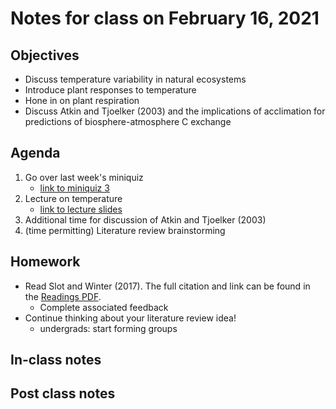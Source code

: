 # Notes for class on February 16, 2021

## Objectives
- Discuss temperature variability in natural ecosystems
- Introduce plant responses to temperature
- Hone in on plant respiration
- Discuss Atkin and Tjoelker (2003) and the implications of acclimation for predictions
of biosphere-atmosphere C exchange

## Agenda
1. Go over last week's miniquiz
	- [link to miniquiz 3](../MiniQuizzes/miniquiz3_02.11.2021.md)
2. Lecture on temperature
	- [link to lecture slides](../Lecture_slides/slides_02.16.2021.pdf)
3. Additional time for discussion of Atkin and Tjoelker (2003)
4. (time permitting) Literature review brainstorming

## Homework
- Read Slot and Winter (2017). The full citation and link can be found in the 
[Readings PDF](../Readings/readings_ecophys_sp2021.pdf).
	- Complete associated feedback
- Continue thinking about your literature review idea!
	- undergrads: start forming groups

## In-class notes

## Post class notes